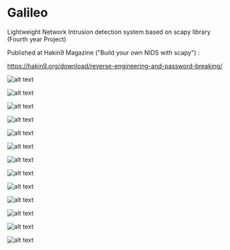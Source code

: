 # Galileo
Lightweight Network Intrusion detection system based on scapy library (Fourth year Project) 

Published at Hakin9 Magazine ("Build your own NIDS with scapy") :

https://hakin9.org/download/reverse-engineering-and-password-breaking/


![alt text](Screenshots/0000.png "intro")


![alt text](Screenshots/figure%20-2-%20Attacker%20Interface.PNG)


![alt text](Screenshots/Figure_27_Defender%20Mode.png)


![alt text](Screenshots/figure%20-4-%20ARP%20Spoofing%20in%20progress.PNG "ARP Spoofing attack")


![alt text](Screenshots/Figure%20-5-%20Target%20machine%20arp%20table.png "Victem Arp table")


![alt text](Screenshots/Figure%20-6-%20Detect%20ARP%20Spoofing.PNG "ARP spoofing attack detection")


![alt text](Screenshots/dns_p.png "DNS spoofing scenario")


![alt text](Screenshots/Figure%20-9-%20DNS%20Spoofing%20Attack%20in%20progress.PNG "DNS Spoofing attack")


![alt text](Screenshots/Figure%20-10-%20%20Google%20website%20after%20DNS%20Spoofing.PNG "Result")


![alt text](Screenshots/Figure%20-11-%20%20DNS%20Spoofing%20Attack%20Detected.PNG "DNS spoofing attack detection")


![alt text](Screenshots/Figure_28_Login%20Form.png "web apps attacks")


![alt text](Screenshots/figure_29_SQLI_Xss%20attack.png "web apps attacks detection")


![alt text](Screenshots/figure_31_detect_Tor.png "Tor traffics detector")

